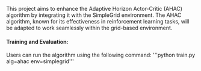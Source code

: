 This project aims to enhance the Adaptive Horizon Actor-Critic (AHAC) algorithm by integrating it with the SimpleGrid environment. The AHAC algorithm, known for its effectiveness in reinforcement learning tasks, will be adapted to work seamlessly within the grid-based environment.

#### Training and Evaluation: 
Users can run the algorithm using the following command:
'''python train.py alg=ahac env=simplegrid'''
